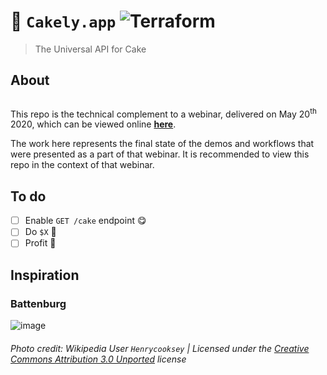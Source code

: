 # :cake: `Cakely.app` ![Terraform](https://github.com/cakely/app.final/workflows/Terraform/badge.svg)
> The Universal API for Cake

## About
##

This repo is the technical complement to a webinar, delivered on May 20<sup>th</sup> 2020, which can be viewed online [**here**](https://www.hashicorp.com/resources/unlocking-the-cloud-operating-model-with-github-actions/).

The work here represents the final state of the demos and workflows that were presented as a part of that webinar. It is recommended to view this repo in the context of that webinar.

## To do

- [ ] Enable `GET /cake` endpoint :yum:
- [ ] Do `$X` :thinking:
- [ ] Profit :money_mouth_face:

## Inspiration

### Battenburg

![image](https://user-images.githubusercontent.com/27806/81954263-444e3880-95ce-11ea-843b-90b58ab11a72.png)

###### Photo credit: Wikipedia User `Henrycooksey` | Licensed under the [Creative Commons Attribution 3.0 Unported](https://creativecommons.org/licenses/by/3.0/) license
